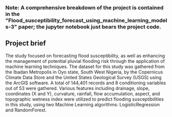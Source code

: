 ### Note: A comprehensive breakdown of the project is contained in the "Flood_susceptibility_forecast_using_machine_learning_models-3" paper; the jupyter notebook just bears the project code.

## Project brief
The study focused on forecasting flood susceptibility, as well as enhancing the management of potential pluvial flooding risk through the application of machine learning techniques. The dataset for this study was gathered from the Ibadan Metropolis in Oyo state, South West Nigeria, by the Copernicus Climate Data Store and the United States Geological Survey (USGS) using the ArcGIS software. A total of 144,401 records and 8 conditioning variables out of 53 were gathered. Various features including drainage, slope, coordinates (X and Y), curvature, rainfall, flow accumulation, aspect, and topographic wetness index were utilized to predict flooding susceptibilities in this study, using two Machine Learning algorithms: LogisticRegression and RandomForest.

